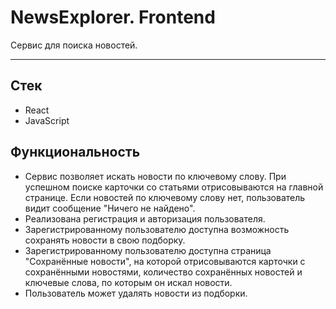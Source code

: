# NewsExplorer. Frontend

Сервис для поиска новостей.

---

## Стек

- React
- JavaScript

## Функциональность

- Сервис позволяет искать новости по ключевому слову. При успешном поиске карточки со статьями отрисовываются на главной странице. Если новостей по ключевому слову нет, пользователь видит сообщение "Ничего не найдено".
- Реализована регистрация и авторизация пользователя.
- Зарегистрированному пользователю доступна возможность сохранять новости в свою подборку.
- Зарегистрированному пользователю доступна страница "Сохранённые новости", на которой отрисовываются карточки с сохранёнными новостями, количество сохранённых новостей и ключевые слова, по которым он искал новости.
- Пользователь может удалять новости из подборки.